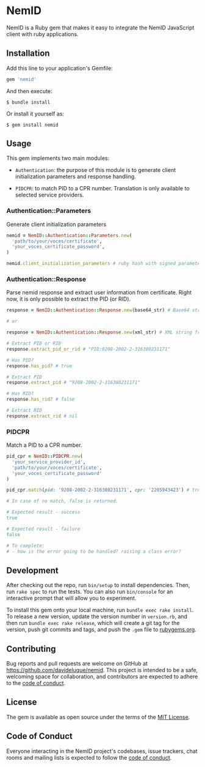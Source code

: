 # NemID

NemID is a Ruby gem that makes it easy to integrate the NemID JavaScript client with ruby applications.

## Installation

Add this line to your application's Gemfile:

```ruby
gem 'nemid'
```

And then execute:

    $ bundle install

Or install it yourself as:

    $ gem install nemid

## Usage

This gem implements two main modules:

- `Authentication`: the purpose of this module is to generate client initialization 
parameters and response handling.

- `PIDCPR`: to match PID to a CPR number. Translation is only available to
selected service providers.

### Authentication::Parameters

Generate client initialization parameters

```ruby
nemid = NemID::Authentication::Parameters.new(
  'path/to/your/voces/certificate',
  'your_voces_certificate_password',
)

nemid.client_initialization_parameters # ruby hash with signed parameters
```

### Authentication::Response

Parse nemid response and extract user information from certificate. Right now,
it is only possible to extract the PID (or RID).

```ruby
response = NemID::Authentication::Response.new(base64_str) # Base64 string from NemID

# or

response = NemID::Authentication::Response.new(xml_str) # XML string from NemID

# Extract PID or RID
response.extract_pid_or_rid # "PID:9208-2002-2-316380231171"

# Has PID?
response.has_pid? # true

# Extract PID
response.extract_pid # "9208-2002-2-316380231171"

# Has RID?
response.has_rid? # false

# Extract RID
response.extract_rid # nil
```

### PIDCPR

Match a PID to a CPR number.

```ruby
pid_cpr = NemID::PIDCPR.new(
  'your_service_provider_id',
  'path/to/your/voces/certificate',
  'your_voces_certificate_password'
)

pid_cpr.match(pid: '9208-2002-2-316380231171', cpr: '2205943423') # true

# In case of no match, false is returned.

# Expected result - success
true

# Expected result - failure
false

# To complete:
# - how is the error going to be handled? raising a class error?
```

## Development

After checking out the repo, run `bin/setup` to install dependencies. Then, run `rake spec` to run the tests. You can also run `bin/console` for an interactive prompt that will allow you to experiment.

To install this gem onto your local machine, run `bundle exec rake install`. To release a new version, update the version number in `version.rb`, and then run `bundle exec rake release`, which will create a git tag for the version, push git commits and tags, and push the `.gem` file to [rubygems.org](https://rubygems.org).

## Contributing

Bug reports and pull requests are welcome on GitHub at https://github.com/davideluque/nemid. This project is intended to be a safe, welcoming space for collaboration, and contributors are expected to adhere to the [code of conduct](https://github.com/davideluque/nemid/blob/master/CODE_OF_CONDUCT.md).


## License

The gem is available as open source under the terms of the [MIT License](https://opensource.org/licenses/MIT).

## Code of Conduct

Everyone interacting in the NemID project's codebases, issue trackers, chat rooms and mailing lists is expected to follow the [code of conduct](https://github.com/davideluque/nemid/blob/master/CODE_OF_CONDUCT.md).
